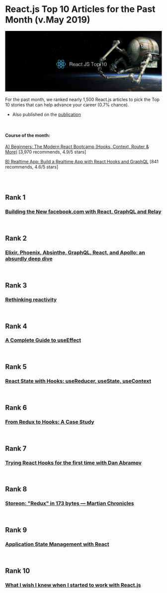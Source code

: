 
# React.js Top 10 Articles for the Past Month (v.May 2019)

<img src="Top10-0519-React.png" width="800" alt="Mybridge"></a>

For the past month, we ranked nearly 1,500 React.js articles to pick the Top 10 stories that can help advance your career (0.7% chance).
 
* Also published on the [publication](https://medium.mybridge.co/react-js-top-10-articles-for-the-past-month-v-may-2019-c0729e8a66c5)

<br>

#### Course of the month:

[A) Beginners: The Modern React Bootcamp (Hooks, Context, Router & More)](http://bit.ly/2PRSM0r) [3,970 recommends, 4.9/5 stars]

[B) Realtime App: Build a Realtime App with React Hooks and GraphQL](http://bit.ly/2H5sG6d) [841 recommends, 4.6/5 stars]

<br>

<br>

## Rank 1
### [Building the New facebook.com with React, GraphQL and Relay](https://developers.facebook.com/videos/2019/building-the-new-facebookcom-with-react-graphql-and-relay?utm_source=mybridge&utm_medium=blog&utm_campaign=read_more)


<br>

## Rank 2
### [Elixir, Phoenix, Absinthe, GraphQL, React, and Apollo: an absurdly deep dive](https://schneider.dev/blog/elixir-phoenix-absinthe-graphql-react-apollo-absurdly-deep-dive?utm_source=mybridge&utm_medium=blog&utm_campaign=read_more)


<br>

## Rank 3
### [Rethinking reactivity](https://svelte.dev/blog/svelte-3-rethinking-reactivity?utm_source=mybridge&utm_medium=blog&utm_campaign=read_more)


<br>

## Rank 4
### [A Complete Guide to useEffect](https://overreacted.io/a-complete-guide-to-useeffect?utm_source=mybridge&utm_medium=blog&utm_campaign=read_more)


<br>

## Rank 5
### [React State with Hooks: useReducer, useState, useContext](https://www.robinwieruch.de/react-state-usereducer-usestate-usecontext?utm_source=mybridge&utm_medium=blog&utm_campaign=read_more)


<br>

## Rank 6
### [From Redux to Hooks: A Case Study](https://staleclosures.dev/from-redux-to-hooks-case-study?utm_source=mybridge&utm_medium=blog&utm_campaign=read_more)


<br>

## Rank 7
### [Trying React Hooks for the first time with Dan Abramov](https://www.youtube.com/watch?v=G-aO5hzo1aw?utm_source=mybridge&utm_medium=blog&utm_campaign=read_more)


<br>

## Rank 8
### [Storeon: "Redux" in 173 bytes — Martian Chronicles](https://evilmartians.com/chronicles/storeon-redux-in-173-bytes?utm_source=mybridge&utm_medium=blog&utm_campaign=read_more)


<br>

## Rank 9
### [Application State Management with React](https://kentcdodds.com/blog/application-state-management-with-react?utm_source=mybridge&utm_medium=blog&utm_campaign=read_more)


<br>

## Rank 10
### [What I wish I knew when I started to work with React.js](https://medium.freecodecamp.org/what-i-wish-i-knew-when-i-started-to-work-with-react-js-3ba36107fd13?utm_source=mybridge&utm_medium=blog&utm_campaign=read_more)
